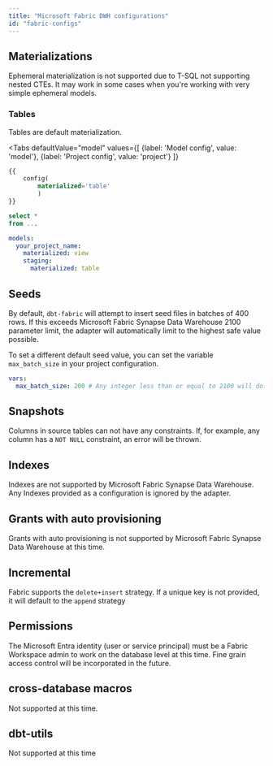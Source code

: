 ```yaml
---
title: "Microsoft Fabric DWH configurations"
id: "fabric-configs"
---
```


## Materializations

Ephemeral materialization is not supported due to T-SQL not supporting nested CTEs. It may work in some cases when you're working with very simple ephemeral models.

### Tables

Tables are default materialization.

<Tabs
defaultValue="model"
values={[
{label: 'Model config', value: 'model'},
{label: 'Project config', value: 'project'}
]}
>

<TabItem value="model">

<File name="models/example.sql">

```sql
{{
    config(
        materialized='table'
        )
}}

select *
from ...
```

</File>

</TabItem>

<TabItem value="project">

<File name="dbt_project.yml">

```yaml
models:
  your_project_name:
    materialized: view
    staging:
      materialized: table
```

</File>

</TabItem>

</Tabs>

## Seeds

By default, `dbt-fabric` will attempt to insert seed files in batches of 400 rows.
If this exceeds Microsoft Fabric Synapse Data Warehouse 2100 parameter limit, the adapter will automatically limit to the highest safe value possible.

To set a different default seed value, you can set the variable `max_batch_size` in your project configuration.

<File name="dbt_project.yml">

```yaml
vars:
  max_batch_size: 200 # Any integer less than or equal to 2100 will do.
```

</File>

## Snapshots

Columns in source tables can not have any constraints.
If, for example, any column has a `NOT NULL` constraint, an error will be thrown.

## Indexes

Indexes are not supported by Microsoft Fabric Synapse Data Warehouse. Any Indexes provided as a configuration is ignored by the adapter.

## Grants with auto provisioning

Grants with auto provisioning is not supported by Microsoft Fabric Synapse Data Warehouse at this time.

## Incremental

Fabric supports the `delete+insert` strategy. If a unique key is not provided, it will default to the `append` strategy

## Permissions

The Microsoft Entra identity (user or service principal) must be a Fabric Workspace admin to work on the database level at this time. Fine grain access control will be incorporated in the future.

## cross-database macros

Not supported at this time.

## dbt-utils

Not supported at this time
